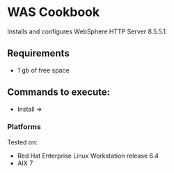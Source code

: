 WAS Cookbook
===================
Installs and configures WebSphere HTTP Server 8.5.5.1.

Requirements
------------
- 1 gb of free space

Commands to execute:
---------------------
- Install => 

### Platforms
Tested on:
- Red Hat Enterprise Linux Workstation release 6.4
- AIX 7